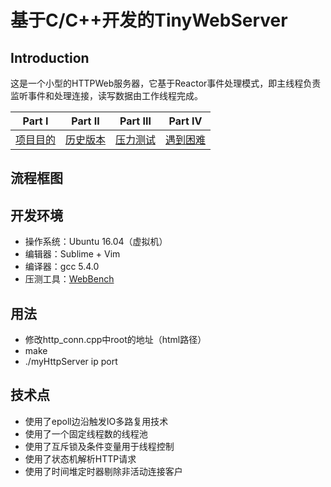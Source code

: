 # 基于C/C++开发的TinyWebServer
## Introduction
这是一个小型的HTTPWeb服务器，它基于Reactor事件处理模式，即主线程负责监听事件和处理连接，读写数据由工作线程完成。

| Part Ⅰ | Part Ⅱ | Part Ⅲ | Part Ⅳ |
| :--------: | :---------: | :---------: | :---------: | 
| [项目目的](https://github.com/ofdm/myHttpServer/blob/master/项目目的.md)|[历史版本](https://github.com/ofdm/myHttpServer/blob/master/历史版本.md)|[压力测试](https://github.com/ofdm/myHttpServer/blob/master/压力测试.md) | [遇到困难](https://github.com/ofdm/myHttpServer/blob/master/遇到困难.md)

## 流程框图

## 开发环境
- 操作系统：Ubuntu 16.04（虚拟机）
- 编辑器：Sublime + Vim
- 编译器：gcc 5.4.0
- 压测工具：[WebBench](https://github.com/ofdm/myHttpServer/blob/master/src/WebBench)

## 用法
* 修改http_conn.cpp中root的地址（html路径）
* make
* ./myHttpServer ip port

## 技术点
* 使用了epoll边沿触发IO多路复用技术
* 使用了一个固定线程数的线程池
* 使用了互斥锁及条件变量用于线程控制
* 使用了状态机解析HTTP请求
* 使用了时间堆定时器剔除非活动连接客户
